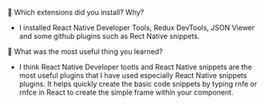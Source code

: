 📌 Which extensions did you install? Why?

- I installed React Native Developer Tools, Redux DevTools, JSON Viewer and some github plugins such as Rect Native snippets.

📌 What was the most useful thing you learned?

- I think React Native Developer tootls and React Native snippets are the most useful plugins that I have used especially React Native snippets plugins. It helps quickly create the basic code snippets by typing rnfe or rnfce in React to create the simple frame within your component.
